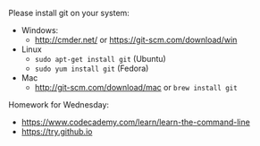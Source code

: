 Please install git on your system:
  - Windows:
    - http://cmder.net/ or https://git-scm.com/download/win
  - Linux 
    - `sudo apt-get install git` (Ubuntu)
    - `sudo yum install git` (Fedora)
  - Mac
    - http://git-scm.com/download/mac or `brew install git`

Homework for Wednesday:
  - https://www.codecademy.com/learn/learn-the-command-line
  - https://try.github.io

